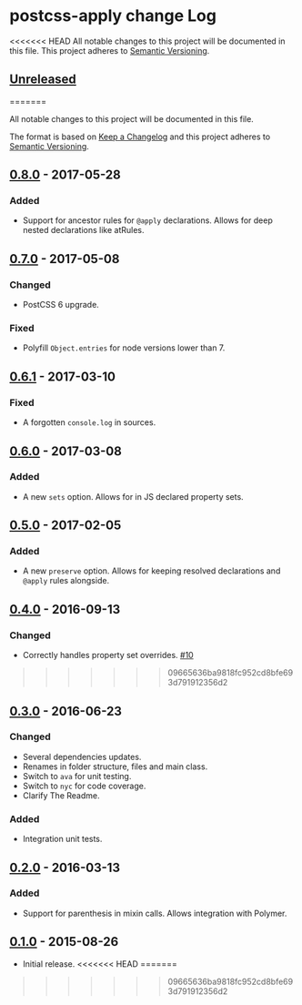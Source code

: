 # postcss-apply change Log
<<<<<<< HEAD
All notable changes to this project will be documented in this file.
This project adheres to [Semantic Versioning](http://semver.org/).

## [Unreleased]
=======

All notable changes to this project will be documented in this file.

The format is based on [Keep a Changelog](http://keepachangelog.com/)
and this project adheres to [Semantic Versioning](http://semver.org/).


## [0.8.0] - 2017-05-28
### Added
  * Support for ancestor rules for `@apply` declarations.
    Allows for deep nested declarations like atRules.

## [0.7.0] - 2017-05-08
### Changed
  * PostCSS 6 upgrade.

### Fixed
  * Polyfill `Object.entries` for node versions lower than 7.

## [0.6.1] - 2017-03-10
### Fixed
  * A forgotten `console.log` in sources.

## [0.6.0] - 2017-03-08
### Added
  * A new `sets` option.
    Allows for in JS declared property sets.

## [0.5.0] - 2017-02-05
### Added
  * A new `preserve` option.
    Allows for keeping resolved declarations and `@apply` rules alongside.

## [0.4.0] - 2016-09-13
### Changed
  * Correctly handles property set overrides.
    [#10](https://github.com/pascalduez/postcss-apply/issues/10)
>>>>>>> 09665636ba9818fc952cd8bfe693d791912356d2

## [0.3.0] - 2016-06-23
### Changed
  * Several dependencies updates.
  * Renames in folder structure, files and main class.
  * Switch to `ava` for unit testing.
  * Switch to `nyc` for code coverage.
  * Clarify The Readme.
### Added
  * Integration unit tests.

## [0.2.0] - 2016-03-13
### Added
  * Support for parenthesis in mixin calls.
    Allows integration with Polymer.

## [0.1.0] - 2015-08-26
  * Initial release.
<<<<<<< HEAD
=======

[Unreleased]: https://github.com/pascalduez/postcss-apply/compare/0.8.0...HEAD
[0.8.0]: https://github.com/pascalduez/postcss-apply/compare/0.7.0...0.8.0
[0.7.0]: https://github.com/pascalduez/postcss-apply/compare/0.6.1...0.7.0
[0.6.1]: https://github.com/pascalduez/postcss-apply/compare/0.6.0...0.6.1
[0.6.0]: https://github.com/pascalduez/postcss-apply/compare/0.5.0...0.6.0
[0.5.0]: https://github.com/pascalduez/postcss-apply/compare/0.4.0...0.5.0
[0.4.0]: https://github.com/pascalduez/postcss-apply/compare/0.3.0...0.4.0
[0.3.0]: https://github.com/pascalduez/postcss-apply/compare/0.2.0...0.3.0
[0.2.0]: https://github.com/pascalduez/postcss-apply/compare/0.1.0...0.2.0
[0.1.0]: https://github.com/pascalduez/postcss-apply/tags/0.1.0
>>>>>>> 09665636ba9818fc952cd8bfe693d791912356d2
